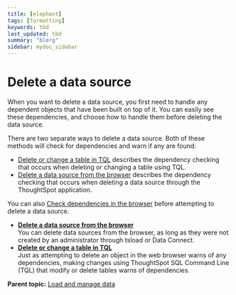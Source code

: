 ```yaml
---
title: [elephant]
tags: [formatting]
keywords: tbd
last_updated: tbd
summary: "blerg"
sidebar: mydoc_sidebar
---
```

# Delete a data source

When you want to delete a data source, you first need to handle any dependent objects that have been built on top of it. You can easily see these dependencies, and choose how to handle them before deleting the data source.

There are two separate ways to delete a data source. Both of these methods will check for dependencies and warn if any are found:

-   [Delete or change a table in TQL](check_dependencies_tql.html#) describes the dependency checking that occurs when deleting or changing a table using TQL.
-   [Delete a data source from the browser](delete_data_source_UX.html#) describes the dependency checking that occurs when deleting a data source through the ThoughtSpot application.

You can also [Check dependencies in the browser](check_dependency_ux.html#) before attempting to delete a data source.

-   **[Delete a data source from the browser](../../admin/loading/delete_data_source_UX.html)**  
You can delete data sources from the browser, as long as they were not created by an administrator through tsload or Data Connect.
-   **[Delete or change a table in TQL](../../admin/loading/check_dependencies_tql.html)**  
Just as attempting to delete an object in the web browser warns of any dependencies, making changes using ThoughtSpot SQL Command Line \(TQL\) that modify or delete tables warns of dependencies.

**Parent topic:** [Load and manage data](../../admin/loading/loading_intro.html)

